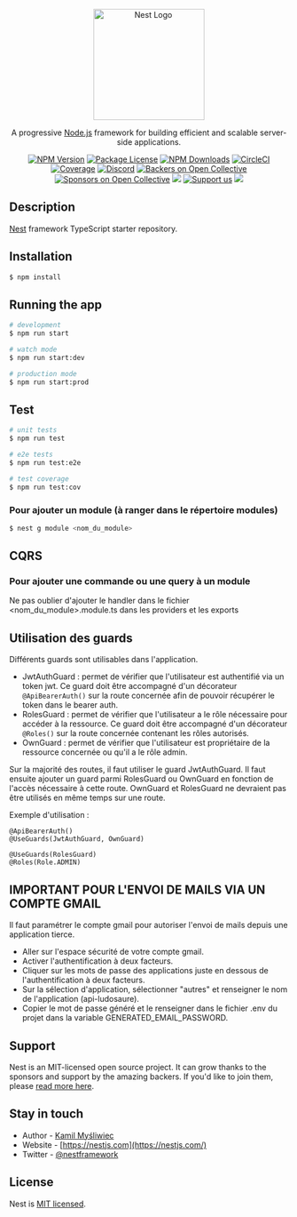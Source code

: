 <p align="center">
  <a href="http://nestjs.com/" target="blank"><img src="https://nestjs.com/img/logo-small.svg" width="200" alt="Nest Logo" /></a>
</p>

[circleci-image]: https://img.shields.io/circleci/build/github/nestjs/nest/master?token=abc123def456
[circleci-url]: https://circleci.com/gh/nestjs/nest

  <p align="center">A progressive <a href="http://nodejs.org" target="_blank">Node.js</a> framework for building efficient and scalable server-side applications.</p>
    <p align="center">
<a href="https://www.npmjs.com/~nestjscore" target="_blank"><img src="https://img.shields.io/npm/v/@nestjs/core.svg" alt="NPM Version" /></a>
<a href="https://www.npmjs.com/~nestjscore" target="_blank"><img src="https://img.shields.io/npm/l/@nestjs/core.svg" alt="Package License" /></a>
<a href="https://www.npmjs.com/~nestjscore" target="_blank"><img src="https://img.shields.io/npm/dm/@nestjs/common.svg" alt="NPM Downloads" /></a>
<a href="https://circleci.com/gh/nestjs/nest" target="_blank"><img src="https://img.shields.io/circleci/build/github/nestjs/nest/master" alt="CircleCI" /></a>
<a href="https://coveralls.io/github/nestjs/nest?branch=master" target="_blank"><img src="https://coveralls.io/repos/github/nestjs/nest/badge.svg?branch=master#9" alt="Coverage" /></a>
<a href="https://discord.gg/G7Qnnhy" target="_blank"><img src="https://img.shields.io/badge/discord-online-brightgreen.svg" alt="Discord"/></a>
<a href="https://opencollective.com/nest#backer" target="_blank"><img src="https://opencollective.com/nest/backers/badge.svg" alt="Backers on Open Collective" /></a>
<a href="https://opencollective.com/nest#sponsor" target="_blank"><img src="https://opencollective.com/nest/sponsors/badge.svg" alt="Sponsors on Open Collective" /></a>
  <a href="https://paypal.me/kamilmysliwiec" target="_blank"><img src="https://img.shields.io/badge/Donate-PayPal-ff3f59.svg"/></a>
    <a href="https://opencollective.com/nest#sponsor"  target="_blank"><img src="https://img.shields.io/badge/Support%20us-Open%20Collective-41B883.svg" alt="Support us"></a>
  <a href="https://twitter.com/nestframework" target="_blank"><img src="https://img.shields.io/twitter/follow/nestframework.svg?style=social&label=Follow"></a>
</p>
  <!--[![Backers on Open Collective](https://opencollective.com/nest/backers/badge.svg)](https://opencollective.com/nest#backer)
  [![Sponsors on Open Collective](https://opencollective.com/nest/sponsors/badge.svg)](https://opencollective.com/nest#sponsor)-->

## Description

[Nest](https://github.com/nestjs/nest) framework TypeScript starter repository.

## Installation

```bash
$ npm install
```

## Running the app

```bash
# development
$ npm run start

# watch mode
$ npm run start:dev

# production mode
$ npm run start:prod
```

## Test

```bash
# unit tests
$ npm run test

# e2e tests
$ npm run test:e2e

# test coverage
$ npm run test:cov
```

### Pour ajouter un module (à ranger dans le répertoire modules)

```bash
$ nest g module <nom_du_module>
```

## CQRS
### Pour ajouter une commande ou une query à un module
Ne pas oublier d'ajouter le handler dans le fichier <nom_du_module>.module.ts dans les providers et les exports

## Utilisation des guards
Différents guards sont utilisables dans l'application.
- JwtAuthGuard : permet de vérifier que l'utilisateur est authentifié via un token jwt. Ce guard doit être accompagné
d'un décorateur ```@ApiBearerAuth()``` sur la route concernée afin de pouvoir récupérer le token dans le bearer auth.
- RolesGuard : permet de vérifier que l'utilisateur a le rôle nécessaire pour accéder à la ressource. Ce guard doit être
accompagné d'un décorateur ```@Roles()``` sur la route concernée contenant les rôles autorisés.
- OwnGuard : permet de vérifier que l'utilisateur est propriétaire de la ressource concernée ou qu'il a le rôle admin.

Sur la majorité des routes, il faut utiliser le guard JwtAuthGuard. Il faut ensuite ajouter un guard parmi
RolesGuard ou OwnGuard en fonction de l'accès nécessaire à cette route. OwnGuard et RolesGuard ne devraient pas être 
utilisés en même temps sur une route.

Exemple d'utilisation :
```
@ApiBearerAuth()
@UseGuards(JwtAuthGuard, OwnGuard)
```
```
@UseGuards(RolesGuard)
@Roles(Role.ADMIN)
```

## IMPORTANT POUR L'ENVOI DE MAILS VIA UN COMPTE GMAIL
Il faut paramétrer le compte gmail pour autoriser l'envoi de mails depuis une application tierce.
- Aller sur l'espace sécurité de votre compte gmail.
- Activer l'authentification à deux facteurs.
- Cliquer sur les mots de passe des applications juste en dessous de l'authentification à deux facteurs.
- Sur la sélection d'application, sélectionner "autres" et renseigner le nom de l'application (api-ludosaure).
- Copier le mot de passe généré et le renseigner dans le fichier .env du projet dans la variable GENERATED_EMAIL_PASSWORD.

## Support

Nest is an MIT-licensed open source project. It can grow thanks to the sponsors and support by the amazing backers. If you'd like to join them, please [read more here](https://docs.nestjs.com/support).

## Stay in touch

- Author - [Kamil Myśliwiec](https://kamilmysliwiec.com)
- Website - [https://nestjs.com](https://nestjs.com/)
- Twitter - [@nestframework](https://twitter.com/nestframework)

## License

Nest is [MIT licensed](LICENSE).
